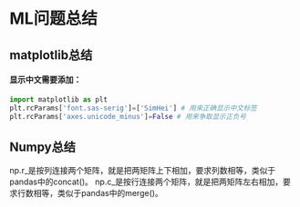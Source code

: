 # ML问题总结

## matplotlib总结

#### 显示中文需要添加：

```python
import matplotlib as plt
plt.rcParams['font.sas-serig']=['SimHei'] # 用来正确显示中文标签
plt.rcParams['axes.unicode_minus']=False # 用来争取显示正负号
```

## Numpy总结

np.r_是按列连接两个矩阵，就是把两矩阵上下相加，要求列数相等，类似于pandas中的concat\(\)。 np.c_是按行连接两个矩阵，就是把两矩阵左右相加，要求行数相等，类似于pandas中的merge\(\)。

